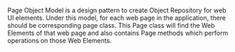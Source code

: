 Page Object Model is a design pattern to create Object Repository for web UI elements. Under this model, for each web page in the application, there should be corresponding page class. This Page class will find the Web Elements of that web page and also contains Page methods which perform operations on those Web Elements.
